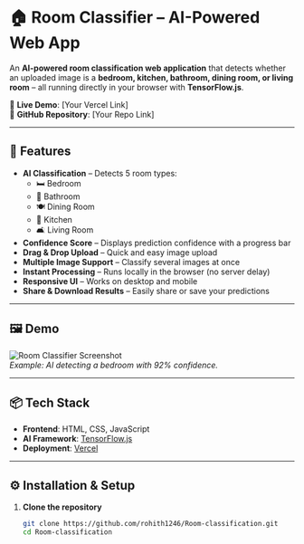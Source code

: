 # 🏠 Room Classifier – AI-Powered Web App

An **AI-powered room classification web application** that detects whether an uploaded image is a **bedroom, kitchen, bathroom, dining room, or living room** – all running directly in your browser with **TensorFlow.js**.  

🔗 **Live Demo**: [Your Vercel Link]  
📂 **GitHub Repository**: [Your Repo Link]  

---

## 🚀 Features

- **AI Classification** – Detects 5 room types:
  - 🛏 Bedroom
  - 🚿 Bathroom
  - 🍽 Dining Room
  - 🍳 Kitchen
  - 🛋 Living Room
- **Confidence Score** – Displays prediction confidence with a progress bar
- **Drag & Drop Upload** – Quick and easy image upload
- **Multiple Image Support** – Classify several images at once
- **Instant Processing** – Runs locally in the browser (no server delay)
- **Responsive UI** – Works on desktop and mobile
- **Share & Download Results** – Easily share or save your predictions

---

## 🖼 Demo

![Room Classifier Screenshot](screenshot.png)  
*Example: AI detecting a bedroom with 92% confidence.*

---

## 📦 Tech Stack

- **Frontend**: HTML, CSS, JavaScript
- **AI Framework**: [TensorFlow.js](https://www.tensorflow.org/js)
- **Deployment**: [Vercel](https://vercel.com/)

---

## ⚙️ Installation & Setup

1. **Clone the repository**
   ```bash
   git clone https://github.com/rohith1246/Room-classification.git
   cd Room-classification
